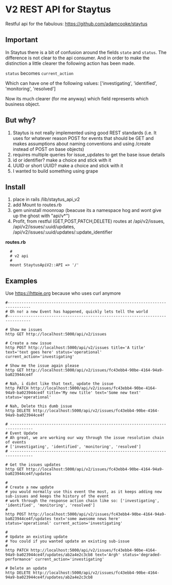 V2 REST API for Staytus
=======================

Restful api for the fabulous: https://github.com/adamcooke/staytus

Important
---------

In Staytus there is a bit of confusion around the fields `state` and `status`.
The difference is not clear to the api consumer. And in order to make the distinction a little clearer the following action has been made.

`status` becomes `current_action` 

Which can have one of the following values: ['investigating', 'identified', 'monitoring', 'resolved']

Now its much clearer (for me anyway) which field represents which business object.


But why?
--------

1. Staytus is not really implemented using good REST standards (i.e. It uses for whatever reason POST for events that should be GET and makes assumptions about naming conventions and using /create instead of POST on base objects)
2. requires multiple queries for issue_updates to get the base issue details
3. id or identifier? make a choice and stick with it
4. UUID or short UUID? make a choice and stick with it
5. I wanted to build something using grape


Install
-------

1. place in rails /lib/staytus_api_v2
2. add Mount to routes.rb
3. gem uninstall moonroap (beacuse its a namespace hog and wont give up the ghost with "api/v*")
3. Profit, from restful (GET,POST,PATCH,DELETE) routes at /api/v2/issues, /api/v2/issues/:uuid/updates, /api/v2/issues/:uuid/updates/:update_identifier


**routes.rb**

```
  #
  # v2 api
  #
  mount StaytusApiV2::API => '/'
```


Examples
--------

Use https://httpie.org because who uses curl anymore


```
#--------------------------------------------------------------------------------
# Oh no! a new Event has happened, quickly lets tell the world
#--------------------------------------------------------------------------------

# Show me issues
http GET http://localhost:5000/api/v2/issues

# Create a new issue
http POST http://localhost:5000/api/v2/issues title='A title' text='text goes here' status='operational' current_action='investigating'

# Show me the issue again please
http GET http://localhost:5000/api/v2/issues/fc43ebb4-90be-4164-94a9-ba023944ce4f

# Nah, i didnt like that text, update the issue
http PATCH http://localhost:5000/api/v2/issues/fc43ebb4-90be-4164-94a9-ba023944ce4f title='My new title' text='Some new text' status='operational'

# Nah, Delete this dumb issue
http DELETE http://localhost:5000/api/v2/issues/fc43ebb4-90be-4164-94a9-ba023944ce4f

# --------------------------------------------------------------------------------
# Event Update
# Ah great, we are working our way through the issue resolution chain of events
# ['investigating', 'identified', 'monitoring', 'resolved']
# --------------------------------------------------------------------------------

# Get the issues updates
http GET http://localhost:5000/api/v2/issues/fc43ebb4-90be-4164-94a9-ba023944ce4f/updates

#
# Create a new update
# you would normally use this event the most, as it keeps adding new sub-issues and keeps the history of the event
# work through the response action chain like so: ['investigating', 'identified', 'monitoring', 'resolved']
#
http POST http://localhost:5000/api/v2/issues/fc43ebb4-90be-4164-94a9-ba023944ce4f/updates text='some awesome news here' status='operational' current_action='investigating'

#
# Update an existing update
# You could if you wanted update an existing sub-issue
#
http PATCH http://localhost:5000/api/v2/issues/fc43ebb4-90be-4164-94a9-ba023944ce4f/updates/ab2a4e2c3cb8 text='Argh' status='degraded-performance' current_action='investigating'

# Delete an update
http DELETE http://localhost:5000/api/v2/issues/fc43ebb4-90be-4164-94a9-ba023944ce4f/updates/ab2a4e2c3cb8
```